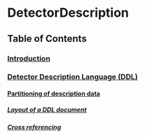 # DetectorDescription
## Table of Contents
### [Introduction](introduction.md)
### [Detector Description Language (DDL)](ddl.md)
#### [Partitioning of description data](ddl.md#partitioning-of-description-data)
##### [Layout of a DDL document](ddl.md#layout-of-a-ddl-document)
##### [Cross referencing](ddl.md#cross-referencing)
